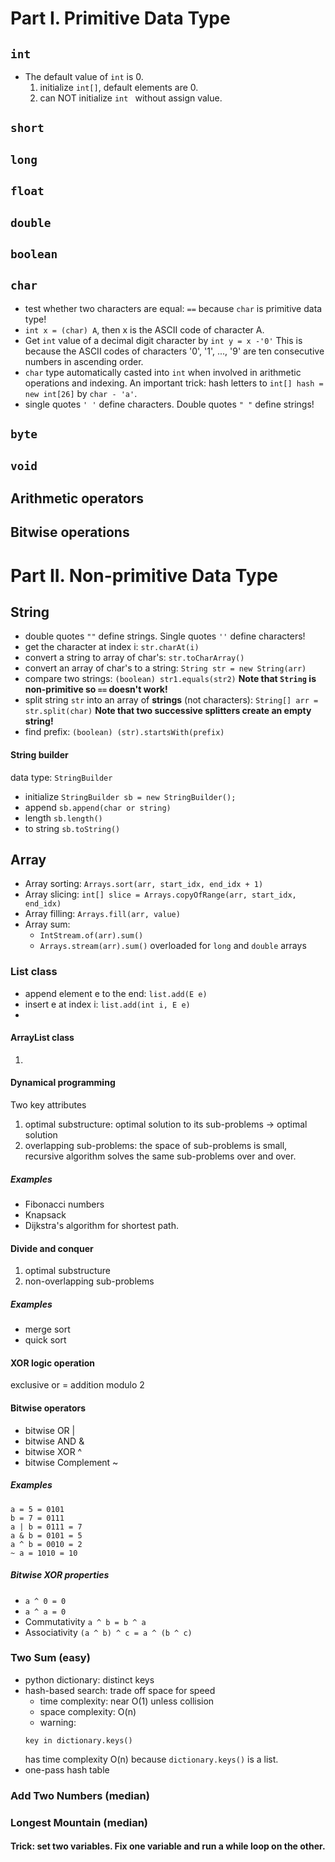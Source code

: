 # Part I. Primitive Data Type

## ```int```
* The default value of ```int``` is 0.
  1. initialize ```int[]```, default elements are 0.
  2. can NOT initialize ```int ``` without assign value.

## ```short```

## ```long```

## ```float```

## ```double```

## ```boolean```

## ```char```

* test whether two characters are equal: ```==``` because ```char``` is primitive data type!
* ```int x = (char) A```,
then x is the ASCII code of character A.
* Get ```int``` value of a decimal digit character by ```int y = x -'0'```
This is because the ASCII codes of characters '0', '1', ..., '9' are ten consecutive numbers in ascending order.
* ```char``` type automatically casted into ```int``` when involved in arithmetic operations and indexing.
An important trick: hash letters to ```int[] hash = new int[26]```
by ```char - 'a'```.
* single quotes ```' '``` define characters. Double quotes ```" "``` define strings!


## ```byte```

## ```void```

## Arithmetic operators

## Bitwise operations

# Part II. Non-primitive Data Type

## String

* double quotes ```""``` define strings. Single quotes ```''``` define characters!
* get the character at index i: ```str.charAt(i)```
* convert a string to array of char's:              ```str.toCharArray()```
* convert an array of char's to a string: ```String str = new String(arr)```
* compare two strings: ```(boolean) str1.equals(str2)```
  **Note that ```String``` is non-primitive so ```==``` doesn't work!**
* split string ```str``` into an array of **strings** (not characters): ```String[] arr = str.split(char)```
  **Note that two successive splitters create an empty string!**
* find prefix: ```(boolean) (str).startsWith(prefix)```

#### String builder
data type: ```StringBuilder```
* initialize ```StringBuilder sb = new StringBuilder();```
* append ```sb.append(char or string)```
* length ```sb.length()```
* to string ```sb.toString()```






## Array

* Array sorting: ```Arrays.sort(arr, start_idx, end_idx + 1)```
* Array slicing:
```int[] slice = Arrays.copyOfRange(arr, start_idx, end_idx)```
* Array filling: ```Arrays.fill(arr, value)```
* Array sum:
    - ```IntStream.of(arr).sum()```
    - ```Arrays.stream(arr).sum()``` overloaded for ```long``` and ```double``` arrays


### List class
* append element e to the end:
  ```list.add(E e)```
* insert e at index i: ```list.add(int i, E e)```   
*

#### ArrayList class

1.  


#### Dynamical programming
Two key attributes
1. optimal substructure: optimal solution to its sub-problems -> optimal solution
2. overlapping sub-problems: the space of sub-problems is small, recursive algorithm solves the same sub-problems over and over.

##### Examples
- Fibonacci numbers
- Knapsack
- Dijkstra's algorithm for shortest path.


#### Divide and conquer
1. optimal substructure
2. non-overlapping sub-problems

##### Examples
- merge sort
- quick sort

#### XOR logic operation
exclusive or = addition modulo 2

#### Bitwise operators
- bitwise OR |
- bitwise AND &
- bitwise XOR ^
- bitwise Complement ~

##### Examples
```
a = 5 = 0101
b = 7 = 0111
a | b = 0111 = 7
a & b = 0101 = 5
a ^ b = 0010 = 2
~ a = 1010 = 10
```
##### Bitwise XOR properties
* ```a ^ 0 = 0```
* ```a ^ a = 0```
* Commutativity ```a ^ b = b ^ a ```
* Associativity ```(a ^ b) ^ c = a ^ (b ^ c)```

### Two Sum (easy)

- python dictionary: distinct keys
- hash-based search: trade off space for speed
  * time complexity: near O(1) unless collision
  * space complexity: O(n)
  * warning:
  ```
  key in dictionary.keys()
  ```
  has time complexity O(n) because ```dictionary.keys()``` is a list.
- one-pass hash table   

### Add Two Numbers (median)

### Longest Mountain (median)

#### Trick: set two variables. Fix one variable and run a while loop on the other.
